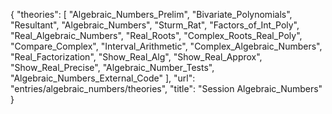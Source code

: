 {
    "theories": [
        "Algebraic_Numbers_Prelim",
        "Bivariate_Polynomials",
        "Resultant",
        "Algebraic_Numbers",
        "Sturm_Rat",
        "Factors_of_Int_Poly",
        "Real_Algebraic_Numbers",
        "Real_Roots",
        "Complex_Roots_Real_Poly",
        "Compare_Complex",
        "Interval_Arithmetic",
        "Complex_Algebraic_Numbers",
        "Real_Factorization",
        "Show_Real_Alg",
        "Show_Real_Approx",
        "Show_Real_Precise",
        "Algebraic_Number_Tests",
        "Algebraic_Numbers_External_Code"
    ],
    "url": "entries/algebraic_numbers/theories",
    "title": "Session Algebraic_Numbers"
}